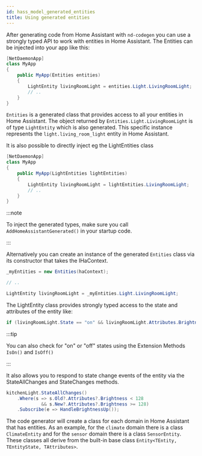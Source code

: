 ```yaml
---
id: hass_model_generated_entities
title: Using generated entities
---
```


After generating code from Home Assistant with `nd-codegen` you can use a strongly typed API to work with entities in Home Assistant. The Entities can be injected into your app  like this:


```csharp
[NetDaemonApp]
class MyApp
{
    public MyApp(Entities entities)
    {
        LightEntity livingRoomLight = entities.Light.LivingRoomLight;
        // ..
    }
}
```


`Entities` is a generated class that provides access to all your entities in Home Assistant. The object returned by `Entities.Light.LivingRoomLight` is of type `LightEntity` which is also generated. This specific instance represents the `light.living_room_light` entity in Home Assistant.


It is also possible to directly inject eg the LightEntities class


```csharp
[NetDaemonApp]
class MyApp
{
    public MyApp(LightEntities lightEntities)
    {
        LightEntity livingRoomLight = lightEntities.LivingRoomLight;
        // ..    
    }
}
```


:::note

To inject the generated types, make sure you call `AddHomeAssistantGenerated()` in your startup code.

:::


Alternatively you can create an instance of the generated `Entities` class via its constructor that takes the IHaContext. 
```csharp
_myEntities = new Entities(haContext);

// ..

LightEntity livingRoomLight = _myEntities.Light.LivingRoomLight;
```


The LightEntity class provides strongly typed access to the state and attributes of the entity like:

```csharp
if (livingRoomLight.State == "on" && livingRoomLight.Attributes.Brightness > 100) // ...
```

:::tip

You can also check for "on" or "off" states using the Extension Methods `IsOn()` and `IsOff()`

:::

It also allows you to respond to state change events of the entity via the StateAllChanges and StateChanges methods.

```csharp
kitchenLight.StateAllChanges()
    .Where(s => s.Old?.Attributes?.Brightness < 128 
             && s.New?.Attributes?.Brightness >= 128)
    .Subscribe(e => HandleBrightnessUp());
```

The code generator will create a class for each domain in Home Assistant that has entities. As an example, for the `climate` domain there is a class `ClimateEntity` and for the `sensor` domain there is a class `SensorEntity`. These classes all derive from the built-in base class `Entity<TEntity, TEntityState, TAttributes>`.
